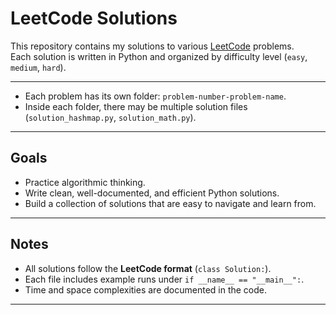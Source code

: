 # LeetCode Solutions

This repository contains my solutions to various [LeetCode](https://leetcode.com/) problems.  
Each solution is written in Python and organized by difficulty level (`easy`, `medium`, `hard`).  

---

- Each problem has its own folder: `problem-number-problem-name`.
- Inside each folder, there may be multiple solution files (`solution_hashmap.py`, `solution_math.py`).

---


## Goals

- Practice algorithmic thinking.
- Write clean, well-documented, and efficient Python solutions.
- Build a collection of solutions that are easy to navigate and learn from.

---

## Notes

- All solutions follow the **LeetCode format** (`class Solution:`).  
- Each file includes example runs under `if __name__ == "__main__":`.  
- Time and space complexities are documented in the code.

---


